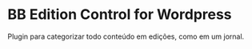 BB Edition Control for Wordpress
================================

Plugin para categorizar todo conteúdo em edições, como em um jornal.
